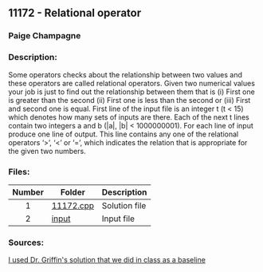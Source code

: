 ## 11172 - Relational operator
### Paige Champagne
### Description:

Some operators checks about the relationship between two values and these operators are called relational operators. Given two numerical values your job is just to find out the relationship between them
that is (i) First one is greater than the second (ii) First one is less than the second or (iii) First and
second one is equal. First line of the input file is an integer t (t < 15) which denotes how many sets of inputs are there. Each of the next t lines contain two integers a and b (|a|, |b| < 1000000001). For each line of input produce one line of output. This line contains any one of the relational operators
‘>’, ‘<’ or ‘=’, which indicates the relation that is appropriate for the given two numbers.
### Files:
| Number | Folder                              | Description                            |
| :----: | ----------------------------------- | -------------------------------------- |
| 1 | [11172.cpp](./11172.cpp)   | Solution file |
| 2 | [input](./input)   | Input file |

### Sources:
[I used Dr. Griffin's solution that we did in class as a baseline](https://repl.it/@rugbyprof/11172#main.cpp)